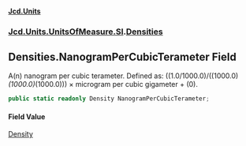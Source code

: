 #### [Jcd.Units](index.md 'index')
### [Jcd.Units.UnitsOfMeasure.SI](Jcd.Units.UnitsOfMeasure.SI.md 'Jcd.Units.UnitsOfMeasure.SI').[Densities](Densities.md 'Jcd.Units.UnitsOfMeasure.SI.Densities')

## Densities.NanogramPerCubicTerameter Field

A(n) nanogram per cubic terameter. Defined as: ((1.0/1000.0)/((1000.0)*(1000.0)*(1000.0))) × microgram per cubic gigameter + (0).

```csharp
public static readonly Density NanogramPerCubicTerameter;
```

#### Field Value
[Density](Density.md 'Jcd.Units.UnitTypes.Density')